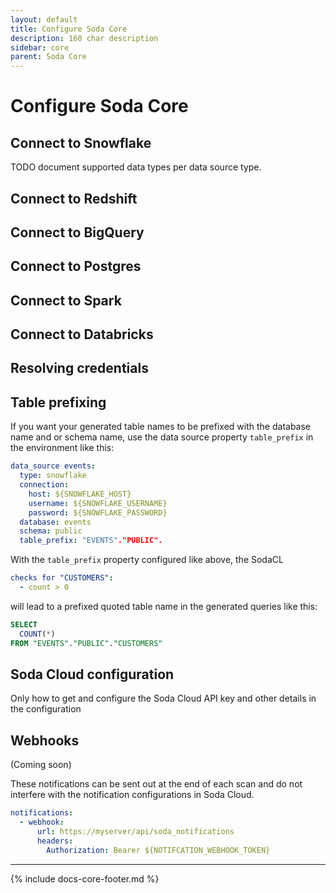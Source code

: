 ```yaml
---
layout: default
title: Configure Soda Core
description: 160 char description
sidebar: core
parent: Soda Core
---
```


# Configure Soda Core

## Connect to Snowflake

TODO document supported data types per data source type.

## Connect to Redshift

## Connect to BigQuery

## Connect to Postgres

## Connect to Spark

## Connect to Databricks

## Resolving credentials

## Table prefixing

If you want your generated table names to be prefixed with the database name and or schema name, use the data source property `table_prefix` in the environment like this:

```yaml
data_source events:
  type: snowflake
  connection:
    host: ${SNOWFLAKE_HOST}
    username: ${SNOWFLAKE_USERNAME}
    password: ${SNOWFLAKE_PASSWORD}
  database: events
  schema: public
  table_prefix: "EVENTS"."PUBLIC".
```

With the `table_prefix` property configured like above, the SodaCL

```yaml
checks for "CUSTOMERS":
  - count > 0
```

will lead to a prefixed quoted table name in the generated queries like this:

```sql
SELECT
  COUNT(*)
FROM "EVENTS"."PUBLIC"."CUSTOMERS"
```

## Soda Cloud configuration

Only how to get and configure the Soda Cloud API key and other details in the configuration

## Webhooks

(Coming soon)

These notifications can be sent out at the end of each scan and do not interfere with the notification configurations in Soda Cloud.

```yaml
notifications:
  - webhook:
      url: https://myserver/api/soda_notifications
      headers:
        Authorization: Bearer ${NOTIFCATION_WEBHOOK_TOKEN}
```



---
{% include docs-core-footer.md %}